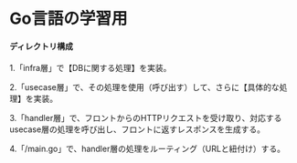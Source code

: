 # Go言語の学習用

#### ディレクトリ構成
<p>1.「infra層」で【DBに関する処理】を実装。</p>
<p>2.「usecase層」で、その処理を使用（呼び出す）して、さらに【具体的な処理】を実装。</p>
<p>3.「handler層」で、フロントからのHTTPリクエストを受け取り、対応するusecase層の処理を呼び出し、フロントに返すレスポンスを生成する。</p>
<p>4.「/main.go」で、handler層の処理をルーティング（URLと紐付け）する。</p>